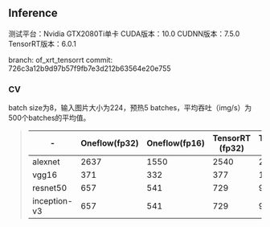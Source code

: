 ## Inference

测试平台：Nvidia GTX2080Ti单卡
CUDA版本：10.0
CUDNN版本：7.5.0
TensorRT版本：6.0.1

branch: of_xrt_tensorrt
commit: 726c3a12b9d97b57f9fb7e3d212b63564e20e755

### CV
batch size为8，输入图片大小为224，预热5 batches，平均吞吐（img/s）为500个batches的平均值。

>| -            | Oneflow(fp32) | Oneflow(fp16) | TensorRT (fp32) | TensorRT (fp16) | TensorRT (int8) |
>| ------------ | ------------- | ------------- | --------------- | --------------- | --------------- |
>| alexnet      | 2637          | 1550          | 2540            | 2759            |                 |
>| vgg16        | 371           | 332           | 377             | 1124            |                 |
>| resnet50     | 657           | 541           | 729             | 940             |                 |
>| inception-v3 | 657           | 541           | 729             | 940             |                 |
